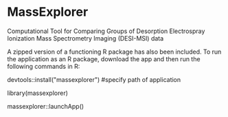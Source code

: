 # MassExplorer
Computational Tool for Comparing Groups of Desorption Electrospray Ionization Mass Spectrometry Imaging (DESI-MSI) data

A zipped version of a functioning R package has also been included. To run the application as an R package, download the app and then run the following commands in R:

devtools::install("massexplorer") #specify path of application

library(massexplorer)

massexplorer::launchApp()


